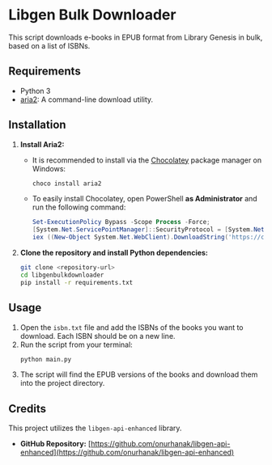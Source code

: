# Libgen Bulk Downloader

This script downloads e-books in EPUB format from Library Genesis in bulk, based on a list of ISBNs.

## Requirements

*   Python 3
*   [aria2](https://aria2.github.io/): A command-line download utility.

## Installation

1. **Install Aria2:**
    * It is recommended to install via the [Chocolatey](https://chocolatey.org/) package manager on Windows:
        ```bash
        choco install aria2
        ```
    * To easily install Chocolatey, open PowerShell **as Administrator** and run the following command:
        ```powershell
        Set-ExecutionPolicy Bypass -Scope Process -Force; 
        [System.Net.ServicePointManager]::SecurityProtocol = [System.Net.ServicePointManager]::SecurityProtocol -bor 3072; 
        iex ((New-Object System.Net.WebClient).DownloadString('https://community.chocolatey.org/install.ps1'))
        ```

2.  **Clone the repository and install Python dependencies:**
    ```bash
    git clone <repository-url>
    cd libgenbulkdownloader
    pip install -r requirements.txt
    ```

## Usage

1.  Open the `isbn.txt` file and add the ISBNs of the books you want to download. Each ISBN should be on a new line.
2.  Run the script from your terminal:
    ```bash
    python main.py
    ```
3.  The script will find the EPUB versions of the books and download them into the project directory.

## Credits
This project utilizes the `libgen-api-enhanced` library.

*   **GitHub Repository:** [https://github.com/onurhanak/libgen-api-enhanced](https://github.com/onurhanak/libgen-api-enhanced)
